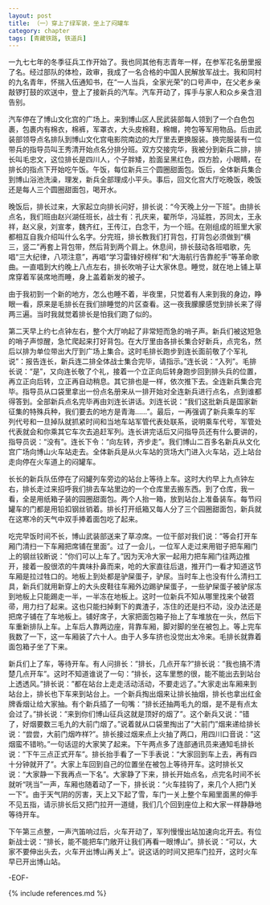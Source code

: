 ```yaml
---
layout: post
title: （一）穿上了绿军装，坐上了闷罐车
category: chapter
tags: [青藏铁路, 铁道兵]
---
```


一九七七年的冬季征兵工作开始了。我也同其他有志青年一样，在参军花名册里报了名。经过部队的体检，政审，我成了一名合格的中国人民解放军战士。我和同村的九名青年，怀揣入伍通知书，在“一人当兵，全家光荣”的口号声中，在父老乡亲敲锣打鼓的欢送中，登上了接新兵的汽车。汽车开动了，挥手与家人和众乡亲含泪告别。

汽车停在了博山文化宫的广场上。来到博山区人民武装部每人领到了一个白色包裹，包裹内有棉衣，棉裤，军罩衣，大头皮棉鞋，棉帽，挎包等军用物品。后由武装部领导点名排队到博山文化宫电影院南边的大厅里去更换服装。换完服装有一位带兵的指导员叫王秀清开始点名分排分班。双方交接完华，我被分到新兵二排，排长叫毛忠文，这位排长是四川人，个子胖矮，脸面呈黑红色，四方脸，小眼睛，在排长的指点下开始吃午饭。午饭，每位新兵三个圆圈甜面包。饭后，全体新兵集合到博山浴池洗澡，理发，新兵全部理成小平头。事后，回文化宫大厅吃晚饭，晚饭还是每人三个圆圈甜面包，喝开水。

晚饭后，排长过来，大家起立向排长问好，排长说：“今天晚上分一下班”。由排长点名，我们班由赵兴湖任班长，战士有：孔庆来，翟所华，冯延胜，苏同太，王永祥，赵义泉，刘宣孝，魏齐红，王传江，白念干，为一个班。在刚组成的班里大家都相互自我介绍叫什么名字。分完班，排长教我们打背包，打背包必须做到“横三，竖二”再套上背包带，然后背到两个肩上。休息间，排长鼓动各班唱歌，先唱“三大纪律，八项注意”，再唱“学习雷锋好榜样”和“大海航行告靠舵手”等革命歌曲。一直唱到大约晚上八点左右，排长吹哨子让大家休息。睡觉，就在地上铺上草席穿着军装席地而睡，身上盖着新发的被子。

由于我初到一个新的地方，怎么也睡不着，半夜里，只觉着有人来到我的身边，睁眼一看，原来是毛排长在我们排睡觉的片区查看。这一夜我朦朦感觉到排长来了得两三遍。当时我就觉着排长是怕我们跑了似的。

第二天早上约七点钟左右，整个大厅响起了非常短而急的哨子声。新兵们被这短急的哨子声惊醒，急忙爬起来打好背包。在大厅里由各排长集合好新兵，点完名，然后以排为单位带出大厅到广场上集合。这时毛排长跑步到连长面前敬了个军礼说”：报告连长，新兵连二排全体战士集合完毕，请指示。”连长说：“入列”。毛排长说：“是”，又向连长敬了个礼，接着一个立正向后转身跑步回到排头兵的位置，再立正向后转，立正再自动稍息。其它排也是一样，依次推下去。全连新兵集合完毕。指导员从口袋里拿出一份点名册来从一排开始对全连新兵进行点名，点到谁都得答到。全部新兵点名完毕再由刘连长讲话。刘连长说：“我们这批新兵是国家新征集的特殊兵种，我们要去的地方是青海……”。最后，一再强调了新兵乘车的军列代号和一旦掉队就抓紧时间和当地车站军管代表处联系，说明乘车代号，军管处代表就会和你乘其它车次去追赶军列。连长讲完话后又问指导员还有什么要讲的，指导员说：“没有”。连长下令：“向左转，齐步走”。我们博山二百多名新兵从文化宫广场向博山火车站走去。全体新兵是从火车站的货场大门进入火车站，迈上站台走向停在火车道上的闷罐车。

长长的新兵队伍停在了闷罐列车旁边的站台上等待上车。这时大约早上九点钟左右，排长走过来招呼我们排去车站里边的一个仓库里去搬东西。到了仓库，我一看，全是用纸箱子装的园圈甜面包。两个人抬一箱，放到站台上准备装车。每节闷罐车的门都是用铅扣钢丝销着。排长打开纸箱又每人分了三个园圈甜面包，新兵就在这寒冷的天气中双手捧着面包吃了起来。

吃完早饭时间不长，博山武装部送来了草凉席。一位干部对我们说：”等会打开车厢门清扫一下车厢把席铺在里面”。过了一会儿，一位军人走过来用钳子把车厢门上的钢丝铰断说：”你们可以上车了。”因为天冷大家一起用力把车厢门往两边推开，接着一股很浓的牛粪味扑鼻而来，呛的大家直往后退，推开门一看才知道这节车厢是拉过牲口的。地板上到处都是驴屎蛋子，驴尿。当时车上也没有什么清扫工具，新兵们就用新穿上的大头皮鞋往车厢外边踢驴屎蛋子，一些驴屎蛋子被驴尿冻到地板上只能踢走一半，一半冻在地板上。这时一位新兵不知从哪里找来个破笤帚，用力扫了起来。这也只能扫掉剩下的粪渣子，冻住的还是扫不动，没办法还是把席子铺在了车地板上。铺好席子，大家把面包箱子抬上了车堆放在一头，然后下车重新排队上车。上车后人靠两边座，背靠车厢，脚对脚的坐在被包上。等上完车我数了一下，这一车厢装了六十人。由于人多车挤也没觉出太冷来。毛排长就靠着面包箱子坐了下来。

新兵们上了车，等待开车。有人问排长：”排长，几点开车?”排长说：”我也搞不清楚几点开车”。这时不知道谁说了一句：”排长，这车里憋的很，能不能出去到站台上透透风。”排长说：”都在站台上走走活动活动，不要走远了。”大家走出车厢来到站台上，排长也下车来到站台上。一个新兵掏出烟来让排长抽烟，排长也拿出红金牌香烟让给大家抽。有个新兵插了一句嘴：”排长还抽两毛九的烟，是不是有点太会过了。”排长说：”来到你们博山征兵这就是顶好的烟了”。这个新兵又说：”错了，好烟要数三毛九的大前门烟了。”说着就从口袋里掏出了”大前门”烟来递给排长说：“尝尝，大前门烟咋样?”。排长接过烟来点上火抽了两口，用四川口音说：”这烟蛮不错哟。”一句话逗的大家笑了起来。下午两点多了连部通讯员来通知毛排长说：”下午三点正式开车”。排长抬手看了一下手表说：“大家回到车上去，再有四十分钟就开了”。大家上车回到自己的位置坐在被包上等待开车。这时排长又说：“大家静一下我再点一下名”。大家静了下来，排长开始点名，点完名时间不长就听“咣当”一声，车厢也随着动了一下，排长说：“火车挂钩了，来几个人把门关一下”。由于天气阴的厉害，天上又下起了雪，车门一关上整个车厢里面黑的伸手不见五指，请示排长后又把门拉开一道缝，我们几个回到座位上和大家一样静静地等待开车。

下午第三点整，一声汽笛响过后，火车开动了，军列慢慢出站加速向北开去。有位新战士说：“排长，能不能把车门敞开让我们再看一眼博山”。排长说：“可以，大家不要伸出头去，火车开出博山再关上”。说这话的时间又把车门拉开，这时火车早已开出博山站。

-EOF-

{% include references.md %}
